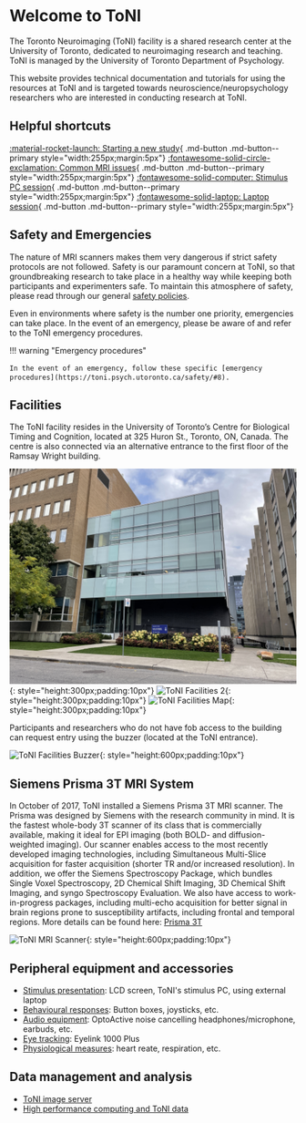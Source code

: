 # Welcome to ToNI

The Toronto Neuroimaging (ToNI) facility is a shared research center at the University of Toronto, dedicated to neuroimaging research and teaching.  ToNI is managed by the University of Toronto Department of Psychology.

This website provides technical documentation and tutorials for using the resources at ToNI and is targeted towards neuroscience/neuropsychology researchers who are interested in conducting research at ToNI. 

## Helpful shortcuts

[:material-rocket-launch: Starting a new study](newstudy.md){ .md-button .md-button--primary style="width:255px;margin:5px"}
[:fontawesome-solid-circle-exclamation: Common MRI issues](common_issues.md){ .md-button .md-button--primary style="width:255px;margin:5px"}
[:fontawesome-solid-computer: Stimulus PC session](howto_stimPC.md){ .md-button .md-button--primary style="width:255px;margin:5px"}
[:fontawesome-solid-laptop: Laptop session](howto_laptop.md){ .md-button .md-button--primary style="width:255px;margin:5px"}

## Safety and Emergencies

The nature of MRI scanners makes them very dangerous if strict safety protocols are not followed. Safety is our paramount concern at ToNI, so that groundbreaking research to take place in a healthy way while keeping both participants and experimenters safe. To maintain this atmosphere of safety, please read through our general [safety policies](https://toni.psych.utoronto.ca/safety/).

Even in environments where safety is the number one priority, emergencies can take place. In the event of an emergency, please be aware of and refer to the ToNI emergency procedures.

!!! warning "Emergency procedures"

    In the event of an emergency, follow these specific [emergency procedures](https://toni.psych.utoronto.ca/safety/#8).

## Facilities

The ToNI facility resides in the University of Toronto’s Centre for Biological Timing and Cognition, located at 325 Huron St., Toronto, ON, Canada. The centre is also connected via an alternative entrance to the first floor of the Ramsay Wright building. 

![ToNI Facilities 1](/images/ToNI_facilities_1.JPG){: style="height:300px;padding:10px"}
![ToNI Facilities 2](/images/ToNI_facilities_2.JPG){: style="height:300px;padding:10px"}
![ToNI Facilities Map](/images/ToNI_facilities_map.png){: style="height:300px;padding:10px"}

Participants and researchers who do not have fob access to the building can request entry using the buzzer (located at the ToNI entrance).

![ToNI Facilities Buzzer](/images/ToNI_facilities_buzzer.JPG){: style="height:600px;padding:10px"}

## Siemens Prisma 3T MRI System

In October of 2017, ToNI installed a Siemens Prisma 3T MRI scanner. The Prisma was designed by Siemens with the research community in mind. It is the fastest whole-body 3T scanner of its class that is commercially available, making it ideal for EPI imaging (both BOLD- and diffusion-weighted imaging). Our scanner enables access to the most recently developed imaging technologies, including Simultaneous Multi-Slice acquisition for faster acquisition (shorter TR and/or increased resolution). In addition, we offer the Siemens Spectroscopy Package, which bundles Single Voxel Spectroscopy, 2D Chemical Shift Imaging, 3D Chemical Shift Imaging, and syngo Spectroscopy Evaluation. We also have access to work-in-progress packages, including multi-echo acquisition for better signal in brain regions prone to susceptibility artifacts, including frontal and temporal regions. More details can be found here: [Prisma 3T](system.md)

![ToNI MRI Scanner](/images/MRI_scanner_1.jpeg){: style="height:600px;padding:10px"}

## Peripheral equipment and accessories
* [Stimulus presentation](stimulus.md): LCD screen, ToNI's stimulus PC, using external laptop
* [Behavioural responses](responses.md): Button boxes, joysticks, etc.
* [Audio equipment](audio.md): OptoActive noise cancelling headphones/microphone, earbuds, etc.
* [Eye tracking](eyetracking.md): Eyelink 1000 Plus
* [Physiological measures](physio.md): heart reate, respiration, etc.

## Data management and analysis
* [ToNI image server](echo.md)
* [High performance computing and ToNI data](scinet.md)
